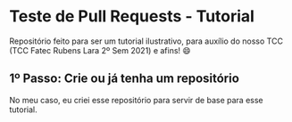# Teste de Pull Requests - Tutorial
Repositório feito para ser um tutorial ilustrativo, para
auxílio do nosso TCC (TCC Fatec Rubens Lara 2º Sem 2021) e afins! 😄

## 1º Passo: Crie ou já tenha um repositório
No meu caso, eu criei esse repositório para servir de base para esse
tutorial.